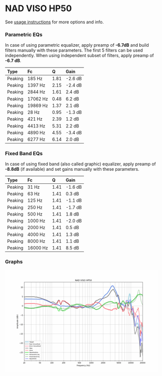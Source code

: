 # NAD VISO HP50
See [usage instructions](https://github.com/jaakkopasanen/AutoEq#usage) for more options and info.

### Parametric EQs
In case of using parametric equalizer, apply preamp of **-6.7dB** and build filters manually
with these parameters. The first 5 filters can be used independently.
When using independent subset of filters, apply preamp of **-6.7 dB**.

| Type    | Fc       |    Q | Gain    |
|:--------|:---------|:-----|:--------|
| Peaking | 185 Hz   | 1.81 | -2.6 dB |
| Peaking | 1397 Hz  | 2.15 | -2.4 dB |
| Peaking | 2844 Hz  | 1.61 | 2.4 dB  |
| Peaking | 17062 Hz | 0.48 | 6.2 dB  |
| Peaking | 19869 Hz | 1.37 | 2.1 dB  |
| Peaking | 28 Hz    | 0.95 | -1.3 dB |
| Peaking | 421 Hz   | 2.39 | 1.2 dB  |
| Peaking | 4413 Hz  | 5.31 | 2.2 dB  |
| Peaking | 4890 Hz  | 4.55 | -3.4 dB |
| Peaking | 6277 Hz  | 6.14 | 2.0 dB  |

### Fixed Band EQs
In case of using fixed band (also called graphic) equalizer, apply preamp of **-8.8dB**
(if available) and set gains manually with these parameters.

| Type    | Fc       |    Q | Gain    |
|:--------|:---------|:-----|:--------|
| Peaking | 31 Hz    | 1.41 | -1.6 dB |
| Peaking | 63 Hz    | 1.41 | 0.3 dB  |
| Peaking | 125 Hz   | 1.41 | -1.1 dB |
| Peaking | 250 Hz   | 1.41 | -1.7 dB |
| Peaking | 500 Hz   | 1.41 | 1.8 dB  |
| Peaking | 1000 Hz  | 1.41 | -2.0 dB |
| Peaking | 2000 Hz  | 1.41 | 0.5 dB  |
| Peaking | 4000 Hz  | 1.41 | 1.3 dB  |
| Peaking | 8000 Hz  | 1.41 | 1.1 dB  |
| Peaking | 16000 Hz | 1.41 | 8.5 dB  |

### Graphs
![](./NAD%20VISO%20HP50.png)
